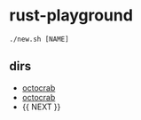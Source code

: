 rust-playground
===

```
./new.sh [NAME]
```

## dirs

- [octocrab](./octocrab)
- [octocrab](./octocrab)
- {{ NEXT }}
